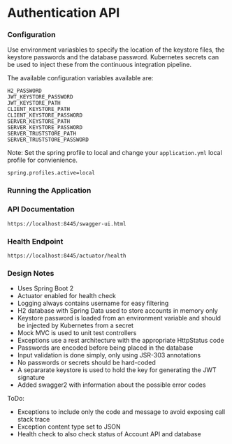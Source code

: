 # Authentication API

### Configuration
Use environment variasbles to specify the location of the keystore
files, the keystore passwords and the database password. Kubernetes secrets
can be used to inject these from the continuous integration pipeline. 


The available configuration variables available are:

    H2_PASSWORD
    JWT_KEYSTORE_PASSWORD
    JWT_KEYSTORE_PATH
    CLIENT_KEYSTORE_PATH
    CLIENT_KEYSTORE_PASSWORD
    SERVER_KEYSTORE_PATH
    SERVER_KEYSTORE_PASSWORD
    SERVER_TRUSTSTORE_PATH
    SERVER_TRUSTSTORE_PASSWORD

Note: Set the spring profile to local and change your `application.yml` local profile for
convienience.
    
    spring.profiles.active=local
    
### Running the Application

### API Documentation
    https://localhost:8445/swagger-ui.html    

### Health Endpoint
    https://localhost:8445/actuator/health

### Design Notes
- Uses Spring Boot 2
- Actuator enabled for health check
- Logging always contains username for easy filtering
- H2 database with Spring Data used to store accounts in memory only
- Keystore password is loaded from an environment variable and should be injected by Kubernetes from a secret
- Mock MVC is used to unit test controllers
- Exceptions use a rest architecture with the appropriate HttpStatus code
- Passwords are encoded before being placed in the database
- Input validation is done simply, only using JSR-303 annotations
- No passwords or secrets should be hard-coded
- A separarate keystore is used to hold the key for generating the JWT signature
- Added swagger2 with information about the possible error codes


ToDo:
- Exceptions to include only the code and message to avoid exposing call stack trace
- Exception content type set to JSON
- Health check to also check status of Account API and database

